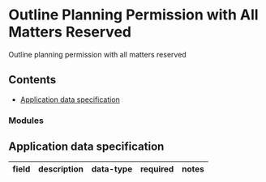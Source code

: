 # Outline Planning Permission with All Matters Reserved

Outline planning permission with all matters reserved

## Contents

* [Application data specification](#application-data-specification)

### Modules


## Application data specification

| field | description | data-type | required | notes |
| --- | --- | --- | --- | --- |
